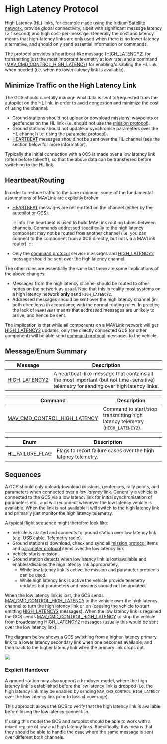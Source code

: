 # High Latency Protocol

High Latency (HL) links, for example made using the [Iridium Satellite network](https://www.iridium.com/), provide global connectivity, albeit with significant message latency (> 1 second) and high cost-per-message.
Generally the cost and latency means that high-latency links are only used when there is no lower-latency alternative, and should only send essential information or commands.

The protocol provides a heartbeat-like message ([HIGH_LATENCY2](#HIGH_LATENCY2)) for transmitting just the most important telemetry at low rate, and a command ([MAV_CMD_CONTROL_HIGH_LATENCY](#MAV_CMD_CONTROL_HIGH_LATENCY)) for enabling/disabling the HL link when needed (i.e. when no lower-latency link is available).

## Minimize Traffic on the High Latency Link

The GCS should carefully manage what data is sent to/requested from the autopilot on the HL link, in order to avoid congestion and minimize the cost of using the channel:

- Ground stations should not upload or download missions, waypoints or geofences on the HL link (i.e. should not use the [mission protocol](../services/mission.md)).
- Ground stations should not update or synchronise parameters over the HL channel (i.e. using the [parameter protocol](../services/parameter.md)).
- [HEARTBEAT](../messages/common.md#HEARTBEAT) messages should not be sent over the HL channel (see the section below for more information).

Typically the initial connection with a GCS is made over a low latency link (often before takeoff), so that the above data can be transferred before switching to the HL link.

## Heartbeat/Routing

In order to reduce traffic to the bare minimum, some of the fundamental assumptions of MAVLink are explicitly broken:

- [HEARTBEAT](../messages/common.md#HEARTBEAT) messages are not emitted on the channel (either by the autopilot or GCS).

  ::: info
  The heartbeat is used to build MAVLink routing tables between channels.
  Commands addressed specifically to the high latency component may not be routed from another channel (i.e. you can connect to the component from a GCS directly, but not via a MAVLink router).
  :::
  
- Only the [command protocol](../services/command.md) service messages and [HIGH_LATENCY2](#HIGH_LATENCY2) message should be sent over the high latency channel.

The other rules are essentially the same but there are some implications of the above changes:

- Messages from the high latency channel should be routed to other nodes on the network as usual.
  Note that this in reality most systems on a high latency network **only** send `HIGH_LATENCY2`.
- Addressed messages should be sent over the high latency channel (in both directions) in accordance with the normal routing rules.
  In practice the lack of `HEARTBEAT` means that addressed messages are unlikely to arrive, and hence be sent.

The implication is that while all components on a MAVLink network will get [HIGH_LATENCY2](#HIGH_LATENCY2) updates, only the directly connected GCS (or other component) will be able send [command protocol](../services/command.md) messages to the vehicle.

## Message/Enum Summary

| Message                                                                        | Description                                                                                                                           |
| ------------------------------------------------------------------------------ | ------------------------------------------------------------------------------------------------------------------------------------- |
| <a id="HIGH_LATENCY2"></a>[HIGH_LATENCY2](../messages/common.md#HIGH_LATENCY2) | A heartbeat-like message that contains all the most important (but not time-sensitive) telemetry for sending over high latency links. |

| Command                                                                                                                     | Description                                                                  |
| --------------------------------------------------------------------------------------------------------------------------- | ---------------------------------------------------------------------------- |
| <a id="MAV_CMD_CONTROL_HIGH_LATENCY"></a>[MAV_CMD_CONTROL_HIGH_LATENCY](../messages/common.md#MAV_CMD_CONTROL_HIGH_LATENCY) | Command to start/stop transmitting high latency telemetry (`HIGH_LATENCY2`). |

| Enum                                                                                 | Description                                                    |
| ------------------------------------------------------------------------------------ | -------------------------------------------------------------- |
| <a id="HL_FAILURE_FLAG"></a>[HL_FAILURE_FLAG](../messages/common.md#HL_FAILURE_FLAG) | Flags to report failure cases over the high latency telemetry. |

## Sequences

A GCS should only upload/download missions, geofences, rally points, and parameters when connected over a _low latency_ link.
Generally a vehicle is connected to the GCS via a low latency link for initial synchronisation of parameters etc., and will reconnect whenever the low latency vehicle is available.
When the link is not available it will switch to the high latency link and primarily just monitor the high latency telemetry.

A typical flight sequence might therefore look like:

- Vehicle is started and connects to ground station over low latency link (e.g. USB cable, Telemetry radio).
- Ground station(s) download, check and sync all [mission protocol](../services/mission.md) items and [parameter protocol](../services/parameter.md) items over the low latency link
- Vehicle starts mission.
- Ground station detects when low latency link is lost/available and enables/disables the high latency link appropriately.
  - While low latency link is active the mission and parameter protocols can be used.
  - While high latency link is active the vehicle provide telemetry updates but parameters and missions should not be updated.

When the low latency link is lost, the GCS sends [MAV_CMD_CONTROL_HIGH_LATENCY](#MAV_CMD_CONTROL_HIGH_LATENCY) to the vehicle over the high latency channel to turn the high latency link on on (causing the vehicle to start emitting [HIGH_LATENCY2](#HIGH_LATENCY2) messages).
When the low latency link is regained the GCS sends [MAV_CMD_CONTROL_HIGH_LATENCY](#MAV_CMD_CONTROL_HIGH_LATENCY) to stop the vehicle from broadcasting [HIGH_LATENCY2](#HIGH_LATENCY2) messages (usually this would be sent over the low latency link).

The diagram below shows a GCS switching from a higher-latency primary link to a lower latency secondary link when one becomes available, and then back to the higher latency link when the primary link drops out.

[![](https://mermaid.ink/img/eyJjb2RlIjoic2VxdWVuY2VEaWFncmFtO1xuICAgIHBhcnRpY2lwYW50IEdDU1xuICAgIHBhcnRpY2lwYW50IERyb25lXG4gICAgTm90ZSBvdmVyIEdDUyxEcm9uZTogRHJvbmUgY29ubmVjdGVkIG92ZXIgSEwgY29ubmVjdGlvblxuICAgIERyb25lLT4-R0NTOiBISUdIX0xBVEVOQ1kyXG4gICAgRHJvbmUtPj5HQ1M6IC4uLlxuICAgIE5vdGUgb3ZlciBHQ1MsRHJvbmU6IExvd2VyIGxhdGVuY3kgY29ubmVjdGlvbiBhdmFpbGFibGUuIFN0b3AgSEwgY29ubmVjdGlvbi5cbiAgICBHQ1MtPj5Ecm9uZTogTUFWX0NNRF9DT05UUk9MX0hJR0hfTEFURU5DWShwYXJhbTE9MClcbiAgICBEcm9uZS0-PkdDUzogTm9ybWFsIGxhdGVuY3kgbWVzc2FnZXMgb3ZlciBuZXcgY2hhbm5lbC4uLlxuICAgIE5vdGUgb3ZlciBHQ1MsRHJvbmU6IFByaW1hcnkgY29ubmVjdGlvbiBkcm9wcyBvdXQuIFN0YXJ0IEhMIGNvbm5lY3Rpb24uXG4gICAgR0NTLT4-RHJvbmU6IE1BVl9DTURfQ09OVFJPTF9ISUdIX0xBVEVOQ1kocGFyYW0xPTEpXG4gICAgRHJvbmUtPj5HQ1M6IEhJR0hfTEFURU5DWTIiLCJtZXJtYWlkIjp7InRoZW1lIjoiZGVmYXVsdCJ9LCJ1cGRhdGVFZGl0b3IiOmZhbHNlfQ)](https://mermaid-js.github.io/mermaid-live-editor/#/edit/eyJjb2RlIjoic2VxdWVuY2VEaWFncmFtO1xuICAgIHBhcnRpY2lwYW50IEdDU1xuICAgIHBhcnRpY2lwYW50IERyb25lXG4gICAgTm90ZSBvdmVyIEdDUyxEcm9uZTogRHJvbmUgY29ubmVjdGVkIG92ZXIgSEwgY29ubmVjdGlvblxuICAgIERyb25lLT4-R0NTOiBISUdIX0xBVEVOQ1kyXG4gICAgRHJvbmUtPj5HQ1M6IC4uLlxuICAgIE5vdGUgb3ZlciBHQ1MsRHJvbmU6IExvd2VyIGxhdGVuY3kgY29ubmVjdGlvbiBhdmFpbGFibGUuIFN0b3AgSEwgY29ubmVjdGlvbi5cbiAgICBHQ1MtPj5Ecm9uZTogTUFWX0NNRF9DT05UUk9MX0hJR0hfTEFURU5DWShwYXJhbTE9MClcbiAgICBEcm9uZS0-PkdDUzogTm9ybWFsIGxhdGVuY3kgbWVzc2FnZXMgb3ZlciBuZXcgY2hhbm5lbC4uLlxuICAgIE5vdGUgb3ZlciBHQ1MsRHJvbmU6IFByaW1hcnkgY29ubmVjdGlvbiBkcm9wcyBvdXQuIFN0YXJ0IEhMIGNvbm5lY3Rpb24uXG4gICAgR0NTLT4-RHJvbmU6IE1BVl9DTURfQ09OVFJPTF9ISUdIX0xBVEVOQ1kocGFyYW0xPTEpXG4gICAgRHJvbmUtPj5HQ1M6IEhJR0hfTEFURU5DWTIiLCJtZXJtYWlkIjp7InRoZW1lIjoiZGVmYXVsdCJ9LCJ1cGRhdGVFZGl0b3IiOmZhbHNlfQ)

### Explicit Handover

A ground station may also support a handover model, where the high latency link is established before the low latency link is dropped (i.e. the high latency link may be enabled by sending `MAV_CMD_CONTROL_HIGH_LATENCY` over the low latency link prior to loss of coverage).

This approach allows the GCS to verify that the high latency link is available before losing the low latency connection.

If using this model the GCS and autopilot should be able to work with a mixed regime of low and high latency links.
Specifically, this means that they should be able to handle the case where the same message is sent over different both channels.
